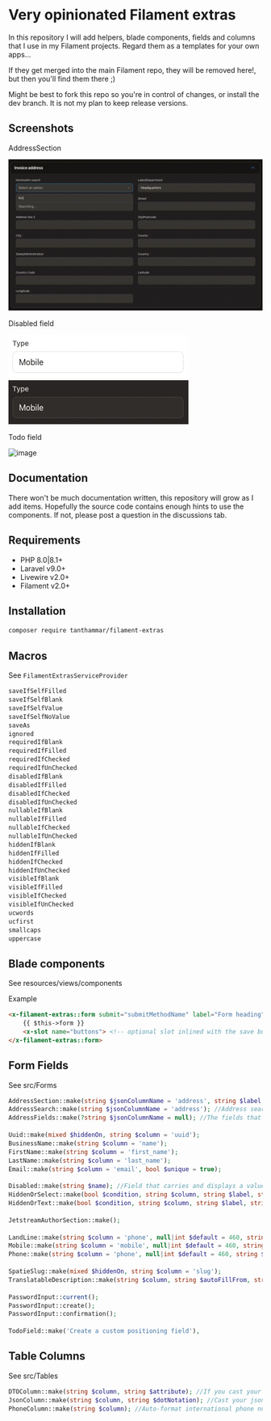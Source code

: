 # Very opinionated Filament extras
In this repository I will add helpers, blade components, fields and columns that I use in my Filament projects.
Regard them as a templates for your own apps...

If they get merged into the main Filament repo, they will be removed here!, but then you'll find them there ;)

Might be best to fork this repo so you're in control of changes, or install the dev branch. It is not my plan to keep release versions.

## Screenshots
AddressSection

![AddressSection](images/AddressSection.gif)

Disabled field

![](images/Disabled.png) ![](images/Disabled-dark.png)


Todo field

<img width="619" alt="image" src="https://user-images.githubusercontent.com/21239634/202510739-c49cf3ed-82a8-46c3-bb89-8bddbed155cb.png">


## Documentation
There won't be much documentation written, this repository will grow as I add items.
Hopefully the source code contains enough hints to use the components.
If not, please post a question in the discussions tab.

## Requirements
- PHP 8.0|8.1+
- Laravel v9.0+
- Livewire v2.0+
- Filament v2.0+

## Installation
```bash
composer require tanthammar/filament-extras
```

## Macros
See `FilamentExtrasServiceProvider`

```bash
saveIfSelfFilled
saveIfSelfBlank
saveIfSelfValue
saveIfSelfNoValue
saveAs
ignored
requiredIfBlank
requiredIfFilled
requiredIfChecked
requiredIfUnChecked
disabledIfBlank
disabledIfFilled
disabledIfChecked
disabledIfUnChecked
nullableIfBlank
nullableIfFilled
nullableIfChecked
nullableIfUnChecked
hiddenIfBlank
hiddenIfFilled
hiddenIfChecked
hiddenIfUnChecked
visibleIfBlank
visibleIfFilled
visibleIfChecked
visibleIfUnChecked
ucwords
ucfirst
smallcaps
uppercase
``` 

## Blade components
See resources/views/components

Example
```html
<x-filament-extras::form submit="submitMethodName" label="Form heading" description="Very nice form component" button="Save">
    {{ $this->form }}
    <x-slot name="buttons"> <!-- optional slot inlined with the save button --> </x-slot>
</x-filament-extras::form>
```

## Form Fields
See src/Forms

```php
AddressSection::make(string $jsonColumnName = 'address', string $label = 'Address'); //Address lookup using free OSM service. Consists of AddressSearch + AddressFields
AddressSearch::make(string $jsonColumnName = 'address'); //Address search field only, if you want to add your own fields for the Address lookup
AddressFields::make(?string $jsonColumnName = null); //The fields that Address search tries to fill 

Uuid::make(mixed $hiddenOn, string $column = 'uuid');
BusinessName::make(string $column = 'name');
FirstName::make(string $column = 'first_name');
LastName::make(string $column = 'last_name');
Email::make(string $column = 'email', bool $unique = true);

Disabled::make(string $name); //Field that carries and displays a value but cannot be edited in frontend, represented with a dashed border
HiddenOrSelect::make(bool $condition, string $column, string $label, string|array $rule, array $options );
HiddenOrText::make(bool $condition, string $column, string $label, string|array $rule);

JetstreamAuthorSection::make();

LandLine::make(string $column = 'phone', null|int $default = 460, string $label = 'fields.phone');//validates international landline numbers
Mobile::make(string $column = 'mobile', null|int $default = 460, string $label = 'fields.mobile'); //validates international mobile numbers
Phone::make(string $column = 'phone', null|int $default = 460, string $label = 'fields.phone'); //validates international phone numbers (disregards phone number type)

SpatieSlug::make(mixed $hiddenOn, string $column = 'slug');
TranslatableDescription::make(string $column, string $autoFillFrom, string $label);

PasswordInput::current();
PasswordInput::create();
PasswordInput::confirmation();

TodoField::make('Create a custom positioning field'),
```

## Table Columns
See src/Tables
```php
DTOColumn::make(string $column, string $attribute); //If you cast your json column into DTO's. Retrieved as $column?->attribute ?? ''
JsonColumn::make(string $column, string $dotNotation); //Cast your json column into 'array'. Retreived as data_get($column, $dotNotation, '')
PhoneColumn::make(string $column); //Auto-format international phone numbers (slow!, better to format when you save your value)
```


